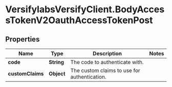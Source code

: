 # VersifylabsVersifyClient.BodyAccessTokenV2OauthAccessTokenPost

## Properties

Name | Type | Description | Notes
------------ | ------------- | ------------- | -------------
**code** | **String** | The code to authenticate with. | 
**customClaims** | **Object** | The custom claims to use for authentication. | 


